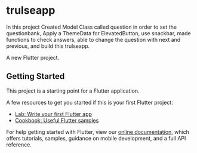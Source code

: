 # trulseapp

In this project Created Model Class called question in order to set the questionbank,
Apply a ThemeData for ElevatedButton, use snackbar, made functions to check answers,
able to change the question with next and previous, and build this trulseapp.


A new Flutter project.

## Getting Started

This project is a starting point for a Flutter application.

A few resources to get you started if this is your first Flutter project:

- [Lab: Write your first Flutter app](https://flutter.dev/docs/get-started/codelab)
- [Cookbook: Useful Flutter samples](https://flutter.dev/docs/cookbook)

For help getting started with Flutter, view our
[online documentation](https://flutter.dev/docs), which offers tutorials,
samples, guidance on mobile development, and a full API reference.
